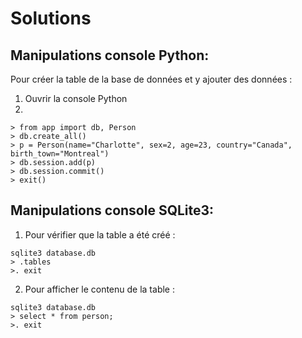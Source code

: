# Solutions

## Manipulations console Python:
Pour créer la table de la base de données et y ajouter des données :


1. Ouvrir la console Python
2.
```
> from app import db, Person
> db.create_all()
> p = Person(name="Charlotte", sex=2, age=23, country="Canada", birth_town="Montreal")
> db.session.add(p)
> db.session.commit()
> exit()

```

## Manipulations console SQLite3:
1. Pour vérifier que la table a été créé :
```
sqlite3 database.db
> .tables
>. exit
```
2. Pour afficher le contenu de la table : 
```
sqlite3 database.db
> select * from person;
>. exit
```